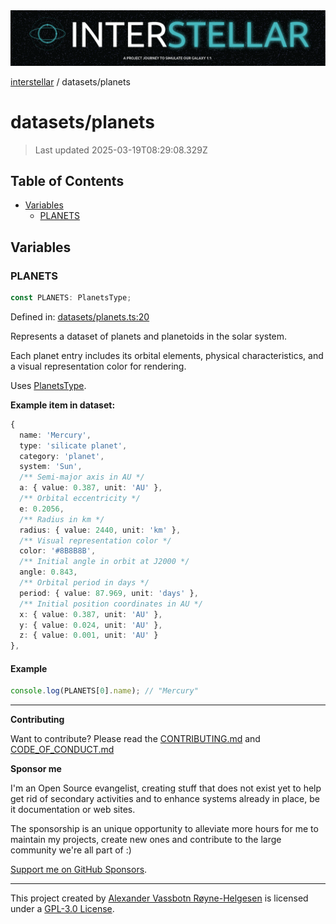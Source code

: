 <div><img alt="SPECCER logo" src="https://raw.githubusercontent.com/phun-ky/interstellar/main/public/interstellar-header.png" style="max-height:120px;"/></div>

[interstellar](../README.md) / datasets/planets

# datasets/planets

> Last updated 2025-03-19T08:29:08.329Z

## Table of Contents

- [Variables](#variables)
  - [PLANETS](#planets)

## Variables

### PLANETS

```ts
const PLANETS: PlanetsType;
```

Defined in:
[datasets/planets.ts:20](https://github.com/phun-ky/interstellar/blob/main/src/datasets/planets.ts#L20)

Represents a dataset of planets and planetoids in the solar system.

Each planet entry includes its orbital elements, physical characteristics, and a
visual representation color for rendering.

Uses [PlanetsType](../types/planets.md#planetstype).

**Example item in dataset:**

```ts
{
  name: 'Mercury',
  type: 'silicate planet',
  category: 'planet',
  system: 'Sun',
  /** Semi-major axis in AU */
  a: { value: 0.387, unit: 'AU' },
  /** Orbital eccentricity */
  e: 0.2056,
  /** Radius in km */
  radius: { value: 2440, unit: 'km' },
  /** Visual representation color */
  color: '#8B8B8B',
  /** Initial angle in orbit at J2000 */
  angle: 0.843,
  /** Orbital period in days */
  period: { value: 87.969, unit: 'days' },
  /** Initial position coordinates in AU */
  x: { value: 0.387, unit: 'AU' },
  y: { value: 0.024, unit: 'AU' },
  z: { value: 0.001, unit: 'AU' }
},
```

#### Example

```ts
console.log(PLANETS[0].name); // "Mercury"
```

---

**Contributing**

Want to contribute? Please read the
[CONTRIBUTING.md](https://github.com/phun-ky/interstellar/blob/main/CONTRIBUTING.md)
and
[CODE_OF_CONDUCT.md](https://github.com/phun-ky/interstellar/blob/main/CODE_OF_CONDUCT.md)

**Sponsor me**

I'm an Open Source evangelist, creating stuff that does not exist yet to help
get rid of secondary activities and to enhance systems already in place, be it
documentation or web sites.

The sponsorship is an unique opportunity to alleviate more hours for me to
maintain my projects, create new ones and contribute to the large community
we're all part of :)

[Support me on GitHub Sponsors](https://github.com/sponsors/phun-ky).

---

This project created by [Alexander Vassbotn Røyne-Helgesen](http://phun-ky.net)
is licensed under a
[GPL-3.0 License](https://choosealicense.com/licenses/gpl-3.0/).
